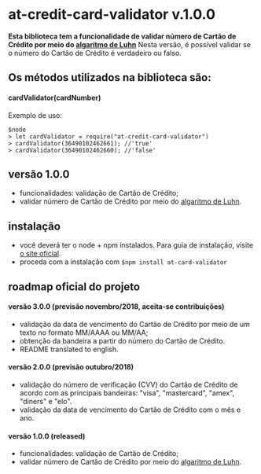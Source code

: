 # at-credit-card-validator v.1.0.0

**Esta biblioteca tem a funcionalidade de validar número de Cartão de Crédito por meio do [algaritmo de Luhn](https://en.wikipedia.org/wiki/Luhn_algorithm)**
Nesta versão, é possível validar se o número do Cartão de Crédito é verdadeiro ou falso.


## Os métodos utilizados na biblioteca são:

#### **cardValidator(cardNumber)**

Exemplo de uso:

```
$node
> let cardValidator = require("at-credit-card-validator")
> cardValidator(36490102462661); //'true'
> cardValidator(36490102462660); //'false'
```


## versão 1.0.0

- funcionalidades: validação de Cartão de Crédito;
- validar número de Cartão de Crédito por meio do [algaritmo de Luhn](https://en.wikipedia.org/wiki/Luhn_algorithm).


## instalação

- você deverá ter o node + npm instalados. Para guia de instalação, visite [o site oficial](https://www.npmjs.com/get-npm).
- proceda com a instalação com `$npm install at-card-validator`


## roadmap oficial do projeto

#### versão 3.0.0 (previsão novembro/2018, aceita-se contribuições)
- validação da data de vencimento do Cartão de Crédito por meio de um texto no formato MM/AAAA ou MM/AA;
- obtenção da bandeira a partir do número do Cartão de Crédito.
- README translated to english.

#### versão 2.0.0 (previsão outubro/2018)
- validação do número de verificação (CVV) do Cartão de Crédito de acordo com as principais bandeiras: "visa", "mastercard", "amex", "diners" e "elo".
- validação da data de vencimento do Cartão de Crédito com o mês e ano.

#### versão 1.0.0 (released)
- funcionalidades: validação de Cartão de Crédito;
- validar número de Cartão de Crédito por meio do [algaritmo de Luhn](https://en.wikipedia.org/wiki/Luhn_algorithm).